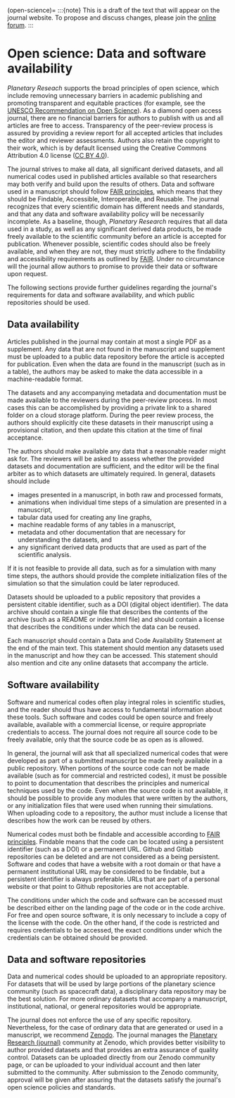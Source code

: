(open-science)=
:::{note}
This is a draft of the text that will appear on the journal website. To propose and discuss changes, please join the [online forum](#forum).
:::

# Open science: Data and software availability

*Planetary Reseach* supports the broad principles of open science, which include removing unnecessary barriers in academic publishing and promoting transparent and equitable practices (for example, see the [UNESCO Recommendation on Open Science](https://doi.org/10.54677/MNMH8546)). As a diamond open access journal, there are no financial barriers for authors to publish with us and all articles are free to access. Transparency of the peer-review process is assured by providing a review report for all accepted articles that includes the editor and reviewer assessments. Authors also retain the copyright to their work, which is by default licensed using the Creative Commons Attribution 4.0 license ([CC BY 4.0](https://creativecommons.org/licenses/by/4.0/deed.en)).

The journal strives to make all data, all significant derived datasets, and all numerical codes used in published articles available so that researchers may both verify and build upon the results of others. Data and software used in a manuscript should follow [FAIR principles](https://www.go-fair.org/fair-principles/), which means that they should be Findable, Accessible, Interoperable, and Reusable. The journal recognizes that every scientific domain has different needs and standards, and that any data and software availability policy will be necessarily incomplete. As a baseline, though, *Planetary Research* requires that all data used in a study, as well as any significant derived data products, be made freely available to the scientific community before an article is accepted for publication. Whenever possible, scientific codes should also be freely available, and when they are not, they must strictly adhere to the findability and accessibility requirements as outlined by [FAIR](https://www.go-fair.org/fair-principles/). Under no circumstance will the journal allow authors to promise to provide their data or software upon request.

The following sections provide further guidelines regarding the journal's requirements for data and software availability, and which public repositories should be used.

## Data availability

Articles published in the journal may contain at most a single PDF as a supplement. Any data that are not found in the manuscript and supplement must be uploaded to a public data repository before the article is accepted for publication. Even when the data are found in the manuscript (such as in a table), the authors may be asked to make the data accessible in a machine-readable format.

The datasets and any accompanying metadata and documentation must be made available to the reviewers during the peer-review process. In most cases this can be accomplished by providing a private link to a shared folder on a cloud storage platform. During the peer review process, the authors should explicitly cite these datasets in their manuscript using a provisional citation, and then update this citation at the time of final acceptance.

The authors should make available any data that a reasonable reader might ask for. The reviewers will be asked to assess whether the provided datasets and documentation are sufficient, and the editor will be the final arbiter as to which datasets are ultimately required. In general, datasets should include

* images presented in a manuscript, in both raw and processed formats,
* animations when individual time steps of a simulation are presented in a manuscript,
* tabular data used for creating any line graphs,
* machine readable forms of any tables in a manuscript,
* metadata and other documentation that are necessary for understanding the datasets, and
* any significant derived data products that are used as part of the scientific analysis.

If it is not feasible to provide all data, such as for a simulation with many time steps, the authors should provide the complete initialization files of the simulation so that the simulation could be later reproduced.

Datasets should be uploaded to a public repository that provides a persistent citable identifier, such as a DOI (digital object identifier). The data archive should contain a single file that describes the contents of the archive (such as a README or index.html file) and should contain a license that describes the conditions under which the data can be reused.

Each manuscript should contain a Data and Code Availability Statement at the end of the main text. This statement should mention any datasets used in the manuscript and how they can be accessed. This statement should also mention and cite any online datasets that accompany the article.

## Software availability

Software and numerical codes often play integral roles in scientific studies, and the reader should thus have access to fundamental information about these tools. Such software and codes could be open source and freely available, available with a commercial license, or require appropriate credentials to access. The journal does not require all source code to be freely available, only that the source code be as open as is allowed.

In general, the journal will ask that all specialized numerical codes that were developed as part of a submitted manuscript be made freely available in a public repository. When portions of the source code can not be made available (such as for commercial and restricted codes), it must be possible to point to documentation that describes the principles and numerical techniques used by the code. Even when the source code is not available, it should be possible to provide any modules that were written by the authors, or any initialization files that were used when running their simulations. When uploading code to a repository, the author must include a license that describes how the work can be reused by others.

Numerical codes must both be findable and accessible according to [FAIR principles](https://www.go-fair.org/fair-principles/). Findable means that the code can be located using a persistent identifier (such as a DOI) or a permanent URL. Github and Gitlab repositories can be deleted and are not considered as a being persistent. Software and codes that have a website with a root domain or that have a permanent institutional URL may be considered to be findable, but a persistent identifier is always preferable. URLs that are part of a personal website or that point to Github repositories are not acceptable.

The conditions under which the code and software can be accessed must be described either on the landing page of the code or in the code archive. For free and open source software, it is only necessary to include a copy of the license with the code. On the other hand, if the code is restricted and requires credentials to be accessed, the exact conditions under which the credentials can be obtained should be provided.

## Data and software repositories

Data and numerical codes should be uploaded to an appropriate repository. For datasets that will be used by large portions of the planetary science community (such as spacecraft data), a disciplinary data repository may be the best solution. For more ordinary datasets that accompany a manuscript, institutional, national, or general repositories would be appropriate.

The journal does not enforce the use of any specific repository. Nevertheless, for the case of ordinary data that are generated or used in a manuscript, we recommend [Zenodo](zenodo.org). The journal manages the [Planetary Research (journal)](https://zenodo.org/communities/planetary-research-org) community at Zenodo, which provides better visibility to author provided datasets and that provides an extra assurance of quality control. Datasets can be uploaded directly from our Zenodo community page, or can be uploaded to your individual account and then later submitted to the community. After submission to the Zenodo community, approval will be given after assuring that the datasets satisfy the journal's open science policies and standards.
